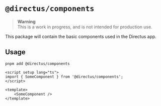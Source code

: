 # `@directus/components`

> **Warning**\
> This is a work in progress, and is not intended for production use.

This package will contain the basic components used in the Directus app.

## Usage

```
pnpm add @directus/components
```

```vue
<script setup lang="ts">
import { SomeComponent } from '@directus/components';
</script>

<template>
	<SomeComponent />
</template>
```
